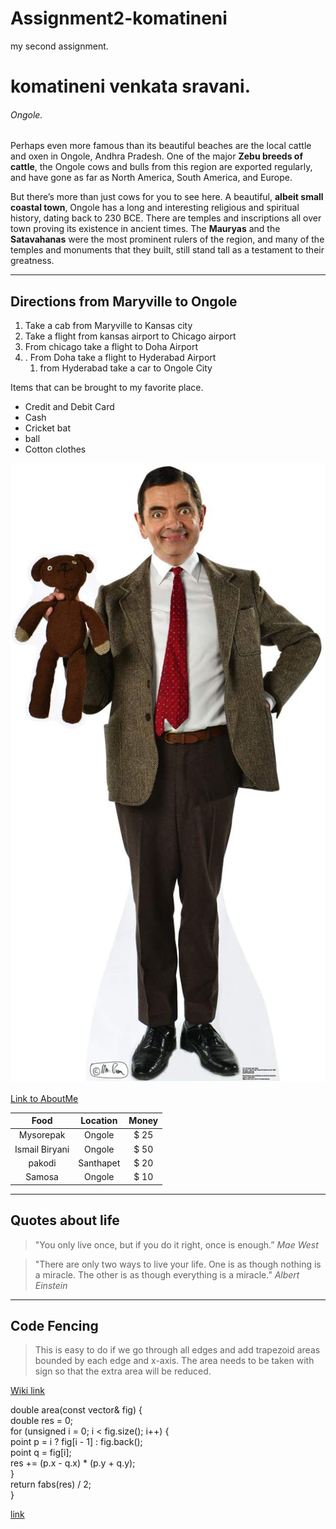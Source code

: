 # Assignment2-komatineni
my second assignment.
# komatineni venkata sravani.
###### Ongole.

 Perhaps even more famous than its beautiful beaches are the local cattle and oxen in Ongole, Andhra Pradesh. One of the major **Zebu breeds of cattle**, the Ongole cows and bulls from this region are exported regularly, and have gone as far as North America, South America, and Europe.

But there’s more than just cows for you to see here. A beautiful, **albeit small coastal town**, Ongole has a long and interesting religious and spiritual history, dating back to 230 BCE. There are temples and inscriptions all over town proving its existence in ancient times. The **Mauryas** and the **Satavahanas** were the most prominent rulers of the region, and many of the temples and monuments that they built, still stand tall as a testament to their greatness.
    

***

## Directions from Maryville to Ongole
 
 1. Take a cab from Maryville to Kansas city
 2. Take a flight from kansas airport to Chicago airport
 3. From chicago take a flight to Doha Airport
 4. . From Doha take a flight to Hyderabad Airport
    1. from Hyderabad take a car to Ongole City

Items that can be brought to my favorite place.

- Credit and Debit Card
- Cash
- Cricket bat
- ball
- Cotton clothes

![MyImage](images/mrbean.jpg)

[Link to AboutMe](https://github.com/komatinenivs/Assignment2-komatineni/blob/6a98963ff6726b436f1467592a6fe622e0abcb8f/AboutMe.md)


| Food | Location | Money |
|:----:| :---: | :---:|
| Mysorepak| Ongole | $ 25 |
| Ismail Biryani | Ongole| $ 50 |
| pakodi | Santhapet| $ 20 |
| Samosa| Ongole| $ 10 |

***

## Quotes about life

>"You only live once, but if you do it right, once is enough.”  *Mae West*

>"There are only two ways to live your life. One is as though nothing is a miracle. The other is as though everything is a miracle.”  *Albert Einstein*

***

## Code Fencing

>This is easy to do if we go through all edges and add trapezoid areas bounded by each edge and x-axis. The area needs to be taken with sign so that the extra area will be reduced. 

[ Wiki link](https://www.wikihow.com/Calculate-the-Area-of-a-Polygon#:~:text=To%20find%20the%20area%20of%20a%20regular%20polygon%2C%20all%20you,is%20perpendicular%20to%20that%20side)

double area(const vector<point>& fig) {  
    double res = 0;  
    for (unsigned i = 0; i < fig.size(); i++) {  
        point p = i ? fig[i - 1] : fig.back();  
        point q = fig[i];  
        res += (p.x - q.x) * (p.y + q.y);  
    }  
    return fabs(res) / 2;  
}  

[link](https://cp-algorithms.com/geometry/area-of-simple-polygon.html)



